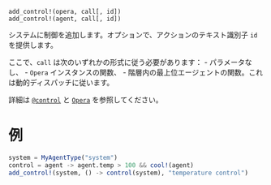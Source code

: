 ```
add_control!(opera, call[, id])
add_control!(agent, call[, id])
```

システムに制御を追加します。オプションで、アクションのテキスト識別子 `id` を提供します。

ここで、`call` は次のいずれかの形式に従う必要があります：     - パラメータなし、     - `Opera` インスタンスの関数、     - 階層内の最上位エージェントの関数。これは動的ディスパッチに従います。

詳細は [`@control`](@ref) と [`Opera`](@ref) を参照してください。

# 例

```julia
system = MyAgentType("system")
control = agent -> agent.temp > 100 && cool!(agent)
add_control!(system, () -> control(system), "temperature control")
```
